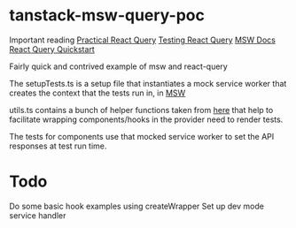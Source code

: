 # tanstack-msw-query-poc

Important reading
[Practical React Query](https://tkdodo.eu/blog/practical-react-query)
[Testing React Query](https://tkdodo.eu/blog/testing-react-query)
[MSW Docs](https://mswjs.io/docs/)
[React Query Quickstart](https://tanstack.com/query/v4/docs/react/quick-start)

Fairly quick and contrived example of msw and react-query

The setupTests.ts is a setup file that instantiates a mock service worker that creates the context that the tests run in, in [MSW](https://github.com/mswjs/examples/blob/master/examples/rest-react/src/setupTests.js)

utils.ts contains a bunch of helper functions taken from [here](https://github.com/TkDodo/testing-react-query) that help to facilitate 
wrapping components/hooks in the provider need to render tests.

The tests for components use that mocked service worker to set the API responses at test run time.

# Todo

Do some basic hook examples using createWrapper
Set up dev mode service handler

